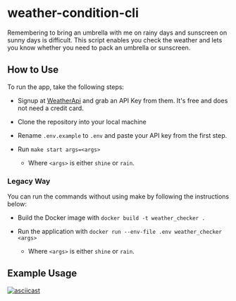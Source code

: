 # weather-condition-cli

Remembering to bring an umbrella with me on rainy days and sunscreen on sunny days is difficult.
This script enables you check the weather and lets you know whether you need to pack an
umbrella or sunscreen.

## How to Use

To run the app, take the following steps:

* Signup at [WeatherApi](https://www.weatherapi.com/) and grab an API Key from them. It's free and does not need a credit card.

* Clone the repository into your local machine

* Rename `.env.example` to `.env` and paste your API key from the first step.

* Run `make start args=<args>`
  * Where `<args>` is either `shine` or `rain`.

### Legacy Way

You can run the commands without using make by following the instructions below:

* Build the Docker image with `docker build -t weather_checker .`

* Run the application with `docker run --env-file .env weather_checker <args>`
  * Where `<args>` is either `shine` or `rain`.

## Example Usage

[![asciicast](https://asciinema.org/a/xmr2jjECI1NZRe8yCFzdxweGy.svg)](https://asciinema.org/a/xmr2jjECI1NZRe8yCFzdxweGy)
